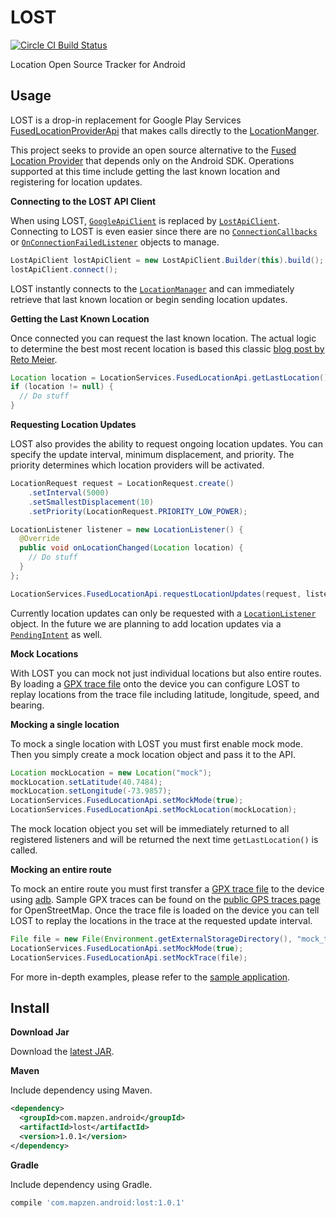 # LOST

[![Circle CI Build Status](https://circleci.com/gh/mapzen/LOST.png?circle-token=87063f053ef960fa184031157ec01aa5549fd4ce)](https://circleci.com/gh/mapzen/LOST)

Location Open Source Tracker for Android

## Usage

LOST is a drop-in replacement for Google Play Services [FusedLocationProviderApi][1] that makes calls directly to the [LocationManger][2].

This project seeks to provide an open source alternative to the [Fused Location Provider][3] that depends only on the Android SDK. Operations supported at this time include getting the last known location and registering for location updates.

**Connecting to the LOST API Client**

When using LOST, [`GoogleApiClient`](https://developer.android.com/reference/com/google/android/gms/common/api/GoogleApiClient.html) is replaced by [`LostApiClient`](https://github.com/mapzen/LOST/blob/master/lost/src/main/java/com/mapzen/android/lost/api/LostApiClient.java). Connecting to LOST is even easier since there are no [`ConnectionCallbacks`](https://developer.android.com/reference/com/google/android/gms/common/api/GoogleApiClient.ConnectionCallbacks.html) or [`OnConnectionFailedListener`](https://developer.android.com/reference/com/google/android/gms/common/api/GoogleApiClient.OnConnectionFailedListener.html) objects to manage.

```java
LostApiClient lostApiClient = new LostApiClient.Builder(this).build();
lostApiClient.connect();
```

LOST instantly connects to the [`LocationManager`](https://developer.android.com/reference/android/location/LocationManager.html) and can immediately retrieve that last known location or begin sending location updates.

**Getting the Last Known Location**

Once connected you can request the last known location. The actual logic to determine the best most recent location is based this classic [blog post by Reto Meier](http://android-developers.blogspot.com/2011/06/deep-dive-into-location.html).


```java
Location location = LocationServices.FusedLocationApi.getLastLocation();
if (location != null) {
  // Do stuff
}
```

**Requesting Location Updates**

LOST also provides the ability to request ongoing location updates. You can specify the update interval, minimum displacement, and priority. The priority determines which location providers will be activated.

```java
LocationRequest request = LocationRequest.create()
    .setInterval(5000)
    .setSmallestDisplacement(10)
    .setPriority(LocationRequest.PRIORITY_LOW_POWER);

LocationListener listener = new LocationListener() {
  @Override
  public void onLocationChanged(Location location) {
    // Do stuff
  }
};

LocationServices.FusedLocationApi.requestLocationUpdates(request, listener);
```

Currently location updates can only be requested with a [`LocationListener`](https://developer.android.com/reference/com/google/android/gms/location/LocationListener.html) object. In the future we are planning to add location updates via a [`PendingIntent`](http://developer.android.com/reference/android/app/PendingIntent.html) as well.

**Mock Locations**

With LOST you can mock not just individual locations but also entire routes. By loading a [GPX trace file](http://www.topografix.com/gpx.asp) onto the device you can configure LOST to replay locations from the trace file including latitude, longitude, speed, and bearing.

**Mocking a single location**

To mock a single location with LOST you must first enable mock mode. Then you simply create a mock location object and pass it to the API.

```java
Location mockLocation = new Location("mock");
mockLocation.setLatitude(40.7484);
mockLocation.setLongitude(-73.9857);
LocationServices.FusedLocationApi.setMockMode(true);
LocationServices.FusedLocationApi.setMockLocation(mockLocation);
```

The mock location object you set will be immediately returned to all registered listeners and will be returned the next time `getLastLocation()` is called.

**Mocking an entire route**

To mock an entire route you must first transfer a [GPX trace file](http://www.topografix.com/gpx.asp) to the device using [adb](http://developer.android.com/tools/help/adb.html). Sample GPX traces can be found on the [public GPS traces page](http://www.openstreetmap.org/traces) for OpenStreetMap. Once the trace file is loaded on the device you can tell LOST to replay the locations in the trace at the requested update interval.

```java
File file = new File(Environment.getExternalStorageDirectory(), "mock_track.gpx");
LocationServices.FusedLocationApi.setMockMode(true);
LocationServices.FusedLocationApi.setMockTrace(file);
```

For more in-depth examples, please refer to the [sample application](https://github.com/mapzen/LOST/tree/master/lost-sample).


## Install

**Download Jar**

Download the [latest JAR][4].

**Maven**

Include dependency using Maven.

```xml
<dependency>
  <groupId>com.mapzen.android</groupId>
  <artifactId>lost</artifactId>
  <version>1.0.1</version>
</dependency>
```

**Gradle**

Include dependency using Gradle.

```groovy
compile 'com.mapzen.android:lost:1.0.1'
```

[1]: https://developer.android.com/reference/com/google/android/gms/location/FusedLocationProviderApi.html
[2]: https://developer.android.com/reference/android/location/LocationManager.html
[3]: http://developer.android.com/google/play-services/location.html
[4]: http://search.maven.org/remotecontent?filepath=com/mapzen/android/lost/1.0.1/lost-1.0.1.jar

